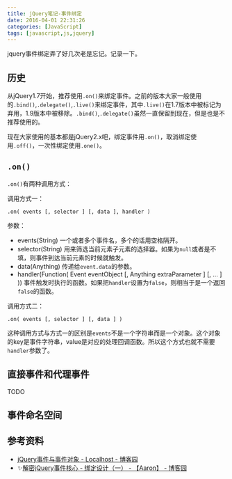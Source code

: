 ```yaml
---
title: jQuery笔记-事件绑定
date: 2016-04-01 22:31:26
categories: [JavaScript]
tags: [javascript,js,jquery]
---
```


jquery事件绑定弄了好几次老是忘记。记录一下。

<!-- more -->

## 历史
从jQuery1.7开始，推荐使用`.on()`来绑定事件。之前的版本大家一般使用的`.bind()`,`.delegate()`,`.live()`来绑定事件，其中`.live()`在1.7版本中被标记为弃用，1.9版本中被移除。`.bind()`,`.delegate()`虽然一直保留到现在，但是也是不推荐使用的。

现在大家使用的基本都是jQuery2.x吧，绑定事件用`.on()`，取消绑定使用`.off()`，一次性绑定使用`.one()`。

## `.on()`
`.on()`有两种调用方式：

调用方式一：

    .on( events [, selector ] [, data ], handler )

参数：
- events(String)
  一个或者多个事件名，多个的话用空格隔开。
- selector(String)
  用来筛选当前元素子元素的选择器。如果为`null`或者是不填，则事件到达当前元素的时候就触发。
- data(Anything)
  传递给`event.data`的参数。
- handler(Function( Event eventObject [, Anything extraParameter ] [, ... ] ))
  事件触发时执行的函数。如果把`handler`设置为`false`，则相当于是一个返回`false`的函数。

调用方式二：

    .on( events [, selector ] [, data ] )

这种调用方式与方式一的区别是`events`不是一个字符串而是一个对象。这个对象的key是事件字符串，value是对应的处理回调函数。所以这个方式也就不需要`handler`参数了。

## 直接事件和代理事件
TODO

## 事件命名空间


## 参考资料
- [jQuery事件与事件对象 - Localhost - 博客园](http://www.cnblogs.com/oneword/archive/2010/11/22/1884413.html)
- ✨[解密jQuery事件核心 - 绑定设计（一） - 【Aaron】 - 博客园](http://www.cnblogs.com/aaronjs/p/3444874.html)